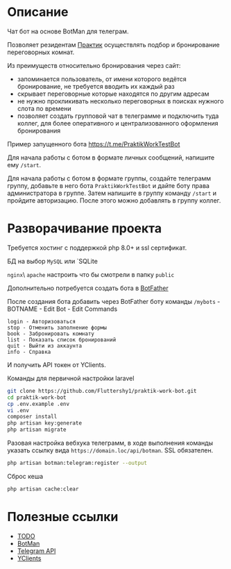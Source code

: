 # Описание

Чат бот на основе BotMan для телеграм.

Позволяет резидентам [Практик](https://praktik.work) осуществлять подбор и бронирование переговорных комнат.

Из преимуществ относительно бронирования через сайт:
- запоминается пользователь, от имени которого ведётся бронирование, не требуется вводить их каждый раз
- скрывает переговорные которые находятся по другим адресам
- не нужно прокликивать несколько переговорных в поисках нужного слота по времени
- позволяет создать групповой чат в телеграмме и подключить туда коллег, для более оперативного и централизованного оформления бронирования

Пример запущенного бота https://t.me/PraktikWorkTestBot

Для начала работы с ботом в формате личных сообщений, напишите ему `/start`.

Для начала работы с ботом в формате группы, создайте телеграмм группу, добавьте в него бота `PraktikWorkTestBot` и дайте боту права администратора в группе. Затем напишите в группу команду `/start` и пройдите авторизацию. После этого можно добавлять в группу коллег.

# Разворачивание проекта

Требуется хостинг с поддержкой php 8.0+ и ssl сертификат.

БД на выбор `MySQL` или `SQLite

`nginx`\ `apache` настроить что бы смотрели в папку `public`

Дополнительно потребуется создать бота в [BotFather](https://t.me/BotFather)

После создания бота добавить через BotFather боту команды
`/mybots` - BOTNAME - Edit Bot - Edit Commands
```
login - Авторизоваться
stop - Отменить заполнение формы
book - Забронировать комнату
list - Показать список бронирований
quit - Выйти из аккаунта
info - Справка
```

И получить API токен от YClients.

Команды для первичной настройки laravel
```sh
git clone https://github.com/Fluttershy1/praktik-work-bot.git
cd praktik-work-bot
cp .env.example .env
vi .env
composer install
php artisan key:generate
php artisan migrate
```

Разовая настройка вебхука телеграмм, в ходе выполнения команды указать ссылку вида `https://domain.loc/api/botman`. 
SSL обязателен.
```sh
php artisan botman:telegram:register --output
```

Сброс кеша
```sh
php artisan cache:clear
```

# Полезные ссылки
- [TODO](TODO.md)
- [BotMan](https://botman.io/2.0/welcome)
- [Telegram API](https://core.telegram.org/api)
- [YClients](https://developers.yclients.com/ru/)
